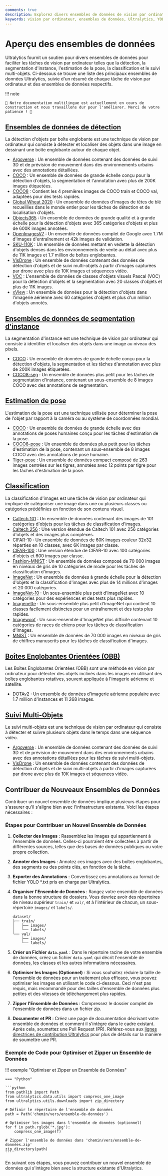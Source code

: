 ```yaml
---
comments: true
description: Explorez divers ensembles de données de vision par ordinateur pris en charge par Ultralytics pour la détection d'objets, la segmentation, l'estimation de la pose, la classification d'images et le suivi multi-objets.
keywords: vision par ordinateur, ensembles de données, Ultralytics, YOLO, détection d'objets, segmentation d'instance, estimation de la pose, classification d'images, suivi multi-objets
---
```


# Aperçu des ensembles de données

Ultralytics fournit un soutien pour divers ensembles de données pour faciliter les tâches de vision par ordinateur telles que la détection, la segmentation d'instance, l'estimation de la pose, la classification et le suivi multi-objets. Ci-dessous se trouve une liste des principaux ensembles de données Ultralytics, suivie d'un résumé de chaque tâche de vision par ordinateur et des ensembles de données respectifs.

!!! note

    🚧 Notre documentation multilingue est actuellement en cours de construction et nous travaillons dur pour l'améliorer. Merci de votre patience ! 🙏

## [Ensembles de données de détection](detect/index.md)

La détection d'objets par boîte englobante est une technique de vision par ordinateur qui consiste à détecter et localiser des objets dans une image en dessinant une boîte englobante autour de chaque objet.

- [Argoverse](detect/argoverse.md) : Un ensemble de données contenant des données de suivi 3D et de prévision de mouvement dans des environnements urbains avec des annotations détaillées.
- [COCO](detect/coco.md) : Un ensemble de données de grande échelle conçu pour la détection d'objets, la segmentation et l'annotation avec plus de 200K images étiquetées.
- [COCO8](detect/coco8.md) : Contient les 4 premières images de COCO train et COCO val, adaptées pour des tests rapides.
- [Global Wheat 2020](detect/globalwheat2020.md) : Un ensemble de données d'images de têtes de blé recueillies dans le monde entier pour les tâches de détection et de localisation d'objets.
- [Objects365](detect/objects365.md) : Un ensemble de données de grande qualité et à grande échelle pour la détection d'objets avec 365 catégories d'objets et plus de 600K images annotées.
- [OpenImagesV7](detect/open-images-v7.md) : Un ensemble de données complet de Google avec 1.7M d'images d'entraînement et 42k images de validation.
- [SKU-110K](detect/sku-110k.md) : Un ensemble de données mettant en vedette la détection d'objets denses dans les environnements de vente au détail avec plus de 11K images et 1.7 million de boîtes englobantes.
- [VisDrone](detect/visdrone.md) : Un ensemble de données contenant des données de détection d'objets et de suivi multi-objets à partir d'images capturées par drone avec plus de 10K images et séquences vidéo.
- [VOC](detect/voc.md) : L'ensemble de données de classes d'objets visuels Pascal (VOC) pour la détection d'objets et la segmentation avec 20 classes d'objets et plus de 11K images.
- [xView](detect/xview.md) : Un ensemble de données pour la détection d'objets dans l'imagerie aérienne avec 60 catégories d'objets et plus d'un million d'objets annotés.

## [Ensembles de données de segmentation d'instance](segment/index.md)

La segmentation d'instance est une technique de vision par ordinateur qui consiste à identifier et localiser des objets dans une image au niveau des pixels.

- [COCO](segment/coco.md) : Un ensemble de données de grande échelle conçu pour la détection d'objets, la segmentation et les tâches d'annotation avec plus de 200K images étiquetées.
- [COCO8-seg](segment/coco8-seg.md) : Un ensemble de données plus petit pour les tâches de segmentation d'instance, contenant un sous-ensemble de 8 images COCO avec des annotations de segmentation.

## [Estimation de pose](pose/index.md)

L'estimation de la pose est une technique utilisée pour déterminer la pose de l'objet par rapport à la caméra ou au système de coordonnées mondial.

- [COCO](pose/coco.md) : Un ensemble de données de grande échelle avec des annotations de poses humaines conçu pour les tâches d'estimation de la pose.
- [COCO8-pose](pose/coco8-pose.md) : Un ensemble de données plus petit pour les tâches d'estimation de la pose, contenant un sous-ensemble de 8 images COCO avec des annotations de pose humaine.
- [Tiger-pose](pose/tiger-pose.md) : Un ensemble de données compact composé de 263 images centrées sur les tigres, annotées avec 12 points par tigre pour les tâches d'estimation de la pose.

## [Classification](classify/index.md)

La classification d'images est une tâche de vision par ordinateur qui implique de catégoriser une image dans une ou plusieurs classes ou catégories prédéfinies en fonction de son contenu visuel.

- [Caltech 101](classify/caltech101.md) : Un ensemble de données contenant des images de 101 catégories d'objets pour les tâches de classification d'images.
- [Caltech 256](classify/caltech256.md) : Une version étendue de Caltech 101 avec 256 catégories d'objets et des images plus complexes.
- [CIFAR-10](classify/cifar10.md) : Un ensemble de données de 60K images couleur 32x32 réparties en 10 classes, avec 6K images par classe.
- [CIFAR-100](classify/cifar100.md) : Une version étendue de CIFAR-10 avec 100 catégories d'objets et 600 images par classe.
- [Fashion-MNIST](classify/fashion-mnist.md) : Un ensemble de données composé de 70 000 images en niveaux de gris de 10 catégories de mode pour les tâches de classification d'images.
- [ImageNet](classify/imagenet.md) : Un ensemble de données à grande échelle pour la détection d'objets et la classification d'images avec plus de 14 millions d'images et 20 000 catégories.
- [ImageNet-10](classify/imagenet10.md) : Un sous-ensemble plus petit d'ImageNet avec 10 catégories pour des expériences et des tests plus rapides.
- [Imagenette](classify/imagenette.md) : Un sous-ensemble plus petit d'ImageNet qui contient 10 classes facilement distinctes pour un entraînement et des tests plus rapides.
- [Imagewoof](classify/imagewoof.md) : Un sous-ensemble d'ImageNet plus difficile contenant 10 catégories de races de chiens pour les tâches de classification d'images.
- [MNIST](classify/mnist.md) : Un ensemble de données de 70 000 images en niveaux de gris de chiffres manuscrits pour les tâches de classification d'images.

## [Boîtes Englobantes Orientées (OBB)](obb/index.md)

Les Boîtes Englobantes Orientées (OBB) sont une méthode en vision par ordinateur pour détecter des objets inclinés dans les images en utilisant des boîtes englobantes rotatives, souvent appliquée à l'imagerie aérienne et satellite.

- [DOTAv2](obb/dota-v2.md) : Un ensemble de données d'imagerie aérienne populaire avec 1.7 million d'instances et 11 268 images.

## [Suivi Multi-Objets](track/index.md)

Le suivi multi-objets est une technique de vision par ordinateur qui consiste à détecter et suivre plusieurs objets dans le temps dans une séquence vidéo.

- [Argoverse](detect/argoverse.md) : Un ensemble de données contenant des données de suivi 3D et de prévision de mouvement dans des environnements urbains avec des annotations détaillées pour les tâches de suivi multi-objets.
- [VisDrone](detect/visdrone.md) : Un ensemble de données contenant des données de détection d'objets et de suivi multi-objets à partir d'images capturées par drone avec plus de 10K images et séquences vidéo.

## Contribuer de Nouveaux Ensembles de Données

Contribuer un nouvel ensemble de données implique plusieurs étapes pour s'assurer qu'il s'aligne bien avec l'infrastructure existante. Voici les étapes nécessaires :

### Étapes pour Contribuer un Nouvel Ensemble de Données

1. **Collecter des Images** : Rassemblez les images qui appartiennent à l'ensemble de données. Celles-ci pourraient être collectées à partir de différentes sources, telles que des bases de données publiques ou votre propre collection.

2. **Annoter des Images** : Annotez ces images avec des boîtes englobantes, des segments ou des points clés, en fonction de la tâche.

3. **Exporter des Annotations** : Convertissez ces annotations au format de fichier YOLO *.txt pris en charge par Ultralytics.

4. **Organiser l'Ensemble de Données** : Rangez votre ensemble de données dans la bonne structure de dossiers. Vous devriez avoir des répertoires de niveau supérieur `train/` et `val/`, et à l'intérieur de chacun, un sous-répertoire `images/` et `labels/`.

    ```
    dataset/
    ├── train/
    │   ├── images/
    │   └── labels/
    └── val/
        ├── images/
        └── labels/
    ```

5. **Créer un Fichier `data.yaml`** : Dans le répertoire racine de votre ensemble de données, créez un fichier `data.yaml` qui décrit l'ensemble de données, les classes et les autres informations nécessaires.

6. **Optimiser les Images (Optionnel)** : Si vous souhaitez réduire la taille de l'ensemble de données pour un traitement plus efficace, vous pouvez optimiser les images en utilisant le code ci-dessous. Ceci n'est pas requis, mais recommandé pour des tailles d'ensemble de données plus petites et des vitesses de téléchargement plus rapides.

7. **Zipper l'Ensemble de Données** : Compressez le dossier complet de l'ensemble de données dans un fichier zip.

8. **Documenter et PR** : Créez une page de documentation décrivant votre ensemble de données et comment il s'intègre dans le cadre existant. Après cela, soumettez une Pull Request (PR). Référez-vous aux [lignes directrices de contribution Ultralytics](https://docs.ultralytics.com/help/contributing) pour plus de détails sur la manière de soumettre une PR.

### Exemple de Code pour Optimiser et Zipper un Ensemble de Données

!!! exemple "Optimiser et Zipper un Ensemble de Données"

    === "Python"

    ```python
    from pathlib import Path
    from ultralytics.data.utils import compress_one_image
    from ultralytics.utils.downloads import zip_directory

    # Définir le répertoire de l'ensemble de données
    path = Path('chemin/vers/ensemble-de-données')

    # Optimiser les images dans l'ensemble de données (optionnel)
    for f in path.rglob('*.jpg'):
        compress_one_image(f)

    # Zipper l'ensemble de données dans 'chemin/vers/ensemble-de-données.zip'
    zip_directory(path)
    ```

En suivant ces étapes, vous pouvez contribuer un nouvel ensemble de données qui s'intègre bien avec la structure existante d'Ultralytics.
